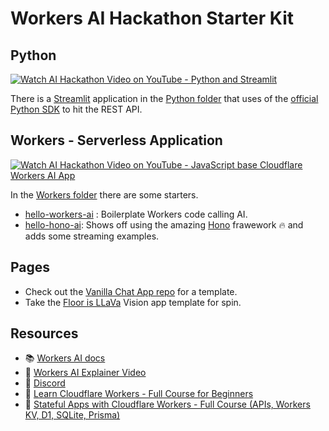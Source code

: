 # Workers AI Hackathon Starter Kit

## Python

[![Watch AI Hackathon Video on YouTube - Python and Streamlit](https://img.youtube.com/vi/sJQUuN7R8sA/0.jpg)](https://youtu.be/sJQUuN7R8sA)

There is a [Streamlit](https://streamlit.io) application in the [Python folder](./python/) that uses of the [official Python SDK](https://github.com/cloudflare/cloudflare-python) to hit the REST API.


## Workers - Serverless Application

[![Watch AI Hackathon Video on YouTube - JavaScript base Cloudflare Workers AI App](https://img.youtube.com/vi/No4edhTwACg/0.jpg)](https://youtu.be/No4edhTwACg)

In the [Workers folder](./workers/) there are some starters.

- [hello-workers-ai](./workers/hello-world-ai) : Boilerplate Workers code calling AI.
- [hello-hono-ai](./workers/hello-hono-ai): Shows off using the amazing [Hono]([https://honojs.com](https://github.com/honojs/hono)) frawework 🔥 and adds some streaming examples.

## Pages

- Check out the [Vanilla Chat App repo](https://github.com/craigsdennis/vanilla-chat-workers-ai) for a template.
- Take the [Floor is LLaVa](https://github.com/craigsdennis/floor-is-llava-workers-ai) Vision app template for spin.

## Resources

- 📚 [Workers AI docs](https://developers.cloudflare.com/workers-ai/)
- 🎥 [Workers AI Explainer Video](https://youtu.be/l7EwEpZyTpw)
- 💬 [Discord](https://discord.cloudflare.com)
- 🎥 [Learn Cloudflare Workers - Full Course for Beginners](https://youtu.be/H7Qe96fqg1M)
- 🎥 [Stateful Apps with Cloudflare Workers - Full Course (APIs, Workers KV, D1, SQLite, Prisma)](https://youtu.be/QTsaAhFvX9o)
